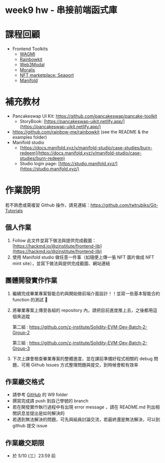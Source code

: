 # week9 hw - 串接前端函式庫

# 課程回顧

- Frontend Toolkits
    - [WAGMI](https://wagmi.sh/)
    - [Rainbowkit](https://www.rainbowkit.com/docs/connect-button)
    - [Web3Modal](https://web3modal.com/)
    - [Moralis](https://moralis.io/)
    - [NFT marketplace: Seaport](https://github.com/ProjectOpenSea/seaport)
    - [Manifold](https://docs.manifold.xyz/v/manifold-for-developers/smart-contracts/manifold-creator/contracts/creator-core/erc721-functions)

# 補充教材

- Pancakeswap UI Kit: https://github.com/pancakeswap/pancake-toolkit
    - StoryBook: [https://pancakeswap-uikit.netlify.app/](https://pancakeswap-uikit.netlify.app/)
- https://github.com/rainbow-me/rainbowkit (see the README & the examples folder)
- Manifold studio
    - [https://docs.manifold.xyz/v/manifold-studio/case-studies/burn-redeem](https://docs.manifold.xyz/v/manifold-studio/case-studies/burn-redeem)
    - Studio login page: [https://studio.manifold.xyz/](https://studio.manifold.xyz/)

# 作業說明

若不熟悉或需複習 Github 操作，請見連結：https://github.com/twtrubiks/Git-Tutorials

## 個人作業

1. Follow 此文件並寫下做法與提供完成截圖：[https://hackmd.io/@zinstitute/frontend-lib](https://hackmd.io/@zinstitute/frontend-lib)
2. 使用 Manifold studio 做任意一件事（如隨便上傳一張 NFT 圖片做成 NFT mint site），並寫下做法與提供完成截圖、網站連結

## 團體開發實作作業

1. 繼續完成畢業專案智能合約與開始做前端介面設計！！並寫一些基本智能合約 function 的測試 💪
2. 將畢業專案上傳至各組的 repository 內，請把目前進度推上去，之後都用這個來追蹤
    
    第二組 : https://github.com/z-institute/Solidity-EVM-Dev-Batch-2-Group-2
    
    第三組 : https://github.com/z-institute/Solidity-EVM-Dev-Batch-2-Group-3
    
3. 下次上課會檢查畢業專案的整體進度，並在課前準備好程式相關的 debug 問題，可用 Github Issues 方式整理問題與提交，到時候會較有效率

## 作業繳交格式

- 請參考 [GitHub](https://github.com/z-institute/Solidity-EVM-Dev-Batch-2-HW) 的 W9 folder
- 撰寫完成請 push 到自己學號的 branch
- 若在開發實作執行過程中有出現 error message ，請在 README.md 列出相關訊息並提出是如何解決的
- 若遇到無法解決的問題，可先與組員討論交流，若最終還是無法解決，可以到 github 提交 issue

## 作業繳交期限

- 於 5/10 (三）23:59 前